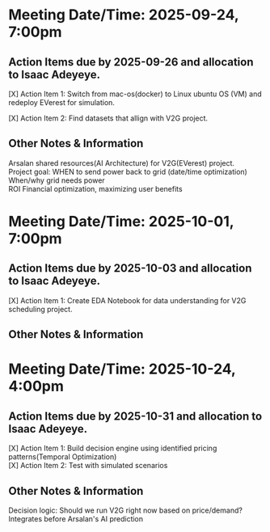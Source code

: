 # **Meeting Date/Time:** 2025-09-24, 7:00pm  
## Action Items due by 2025-09-26 and allocation to Isaac Adeyeye.

[X] Action Item 1:
Switch from mac-os(docker) to Linux ubuntu OS (VM) and redeploy EVerest for simulation.

[X] Action Item 2:
Find datasets that allign with V2G project.


## Other Notes & Information
Arsalan shared resources(AI Architecture) for V2G(EVerest) project.<br>
Project goal: WHEN to send power back to grid (date/time optimization)<br>
When/why grid needs power <br>
ROI Financial optimization, maximizing user benefits


# **Meeting Date/Time:** 2025-10-01, 7:00pm  
## Action Items due by 2025-10-03 and allocation to Isaac Adeyeye.

[X] Action Item 1:
Create EDA Notebook for data understanding for V2G scheduling project.


## Other Notes & Information           

# **Meeting Date/Time:** 2025-10-24, 4:00pm  
## Action Items due by 2025-10-31 and allocation to Isaac Adeyeye.

[X] Action Item 1:
Build decision engine using identified pricing patterns(Temporal Optimization)<br>
[X] Action Item 2: Test with simulated scenarios


## Other Notes & Information
Decision logic: Should we run V2G right now based on price/demand?<br>
Integrates before Arsalan's AI prediction<br>
